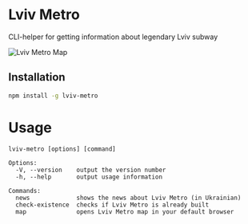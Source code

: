 # Lviv Metro

CLI-helper for getting information about legendary Lviv subway

![Lviv Metro Map](http://metro.lviv.ua/uploads/posts/2015-04/1428174683_mapa-metro-lviv.png)

## Installation
```sh
npm install -g lviv-metro
```

# Usage
```
lviv-metro [options] [command]

Options:
  -V, --version    output the version number
  -h, --help       output usage information

Commands:
  news             shows the news about Lviv Metro (in Ukrainian)
  check-existence  checks if Lviv Metro is already built
  map              opens Lviv Metro map in your default browser
```

